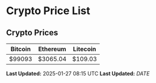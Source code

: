 # Crypto Price List

## Crypto Prices
| Bitcoin | Ethereum | Litecoin |
| ------- | -------- | -------- |
| $99093 | $3065.04 | $109.03 |
**Last Updated:** 2025-01-27 08:15 UTC
**Last Updated:** $DATE$
